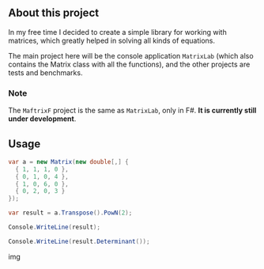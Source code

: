 ## About this project
In my free time I decided to create a simple library for working with matrices, which greatly helped in solving all kinds of equations.

The main project here will be the console application `MatrixLab` (which also contains the Matrix class with all the functions), and the other projects are tests and benchmarks.

### Note
The `MaftrixF` project is the same as `MatrixLab`, only in F#. **It is currently still under development**.

## Usage

``` csharp
var a = new Matrix(new double[,] { 
  { 1, 1, 1, 0 }, 
  { 0, 1, 0, 4 }, 
  { 1, 0, 6, 0 }, 
  { 0, 2, 0, 3 } 
});

var result = a.Transpose().PowN(2);

Console.WriteLine(result);

Console.WriteLine(result.Determinant());
```

img
